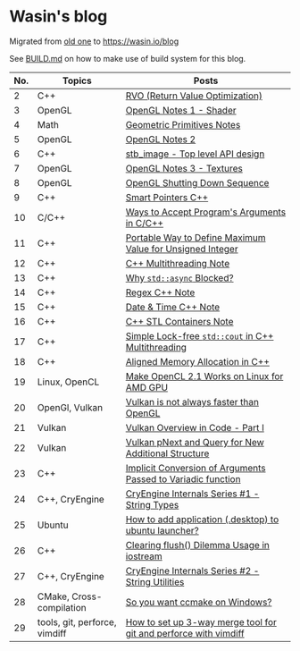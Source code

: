 # Wasin's blog

Migrated from [old one](https://blog.wasin.io) to https://wasin.io/blog

See [BUILD.md](https://github.com/haxpor/blog2/blob/master/BUILD.md) on how to make use of build system
for this blog.

| No. | Topics | Posts |
|----|------------|---------------------------------------------|
| 2 | C++ | [RVO (Return Value Optimization)](https://wasin.io/blog/2_rvo.html) |
| 3 | OpenGL | [OpenGL Notes 1 - Shader](https://wasin.io/blog/3_opengl-note1.html) |
| 4 | Math | [Geometric Primitives Notes](https://wasin.io/blog/4_geometric-primitives-note.html) |
| 5 | OpenGL | [OpenGL Notes 2](https://wasin.io/blog/5_opengl-note2.html) |
| 6 | C++ | [stb_image - Top level API design](https://wasin.io/blog/6_stb_image_toplevel_apidesign.html) |
| 7 | OpenGL | [OpenGL Notes 3 - Textures](https://wasin.io/blog/7_opengl-note3.html) |
| 8 | OpenGL | [OpenGL Shutting Down Sequence](https://wasin.io/blog/8_opengl-shutdown-sequence.html) |
| 9 | C++ | [Smart Pointers C++](https://wasin.io/blog/9_smartpointer-cpp.html) |
| 10 | C/C++ | [Ways to Accept Program's Arguments in C/C++](https://wasin.io/blog/10_accept-program-arguments-cpp.html) |
| 11 | C++ | [Portable Way to Define Maximum Value for Unsigned Integer](https://wasin.io/blog/11_portable-define-max-unsigned-int.html) |
| 12 | C++ | [C++ Multithreading Note](https://wasin.io/blog/12_multithreading-cpp-note.html) |
| 13 | C++ | [Why `std::async` Blocked?](https://wasin.io/blog/13_why-std-async-blocked.html) |
| 14 | C++ | [Regex C++ Note](https://wasin.io/blog/14_regex-cpp-note.html) |
| 15 | C++ | [Date & Time C++ Note](https://wasin.io/blog/15_date-and-time-cpp-note.html) |
| 16 | C++ | [C++ STL Containers Note](https://wasin.io/blog/16_STL-containers-cpp-note.html) |
| 17 | C++ | [Simple Lock-free `std::cout` in C++ Multithreading](https://wasin.io/blog/17_simple-lock-free-std-cout-cpp-multithreading.html) |
| 18 | C++ | [Aligned Memory Allocation in C++](https://wasin.io/blog/18_aligned-memory-alloc-cpp.html) |
| 19 | Linux, OpenCL | [Make OpenCL 2.1 Works on Linux for AMD GPU](https://wasin.io/blog/19_make-opencl2-1-works-on-linux-for-AMD-gpu.html) |
| 20 | OpenGl, Vulkan | [Vulkan is not always faster than OpenGL](https://wasin.io/blog/20_vulkan-not-always-faster-opengl.html) |
| 21 | Vulkan | [Vulkan Overview in Code - Part I](https://wasin.io/blog/21_vulkan-overview-in-code-part1.html) |
| 22 | Vulkan | [Vulkan pNext and Query for New Additional Structure](https://wasin.io/blog/22_vulkan-pNext-and-query-for-new-additional-structure.html) |
| 23 | C++ | [Implicit Conversion of Arguments Passed to Variadic function](https://wasin.io/blog/23_implicit_conversion_to_variadic_func.html) |
| 24 | C++, CryEngine | [CryEngine Internals Series #1 - String Types](https://wasin.io/blog/24_cryengine-internals-series-1-string-functionality.html) |
| 25 | Ubuntu | [How to add application (.desktop) to ubuntu launcher?](https://wasin.io/blog/25_how_to_add_application_desktop_file_to_ubuntu_launcher.html) |
| 26 | C++ | [Clearing flush() Dilemma Usage in iostream](https://wasin.io/blog/26_cpp-clearing-flush-dilemma-usage-in-iostream.html) |
| 27 | C++, CryEngine | [CryEngine Internals Series #2 - String Utilities](https://wasin.io/blog/27_ce-interns-2-string-funtionality-part2.html) |
| 28 | CMake, Cross-compilation | [So you want ccmake on Windows?](https://wasin.io/blog/28_so-you-want-ccmake-on-windows.html) |
| 29 | tools, git, perforce, vimdiff | [How to set up 3-way merge tool for git and perforce with vimdiff](https://wasin.io/blog/29_how-to-set-up-3-way-merge-tool-in-git-and-p4-with-vimdiff.html) |
